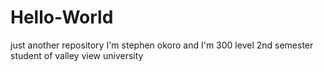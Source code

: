 # Hello-World
just another repository
I'm stephen okoro and I'm 300 level 2nd semester student of valley view university
